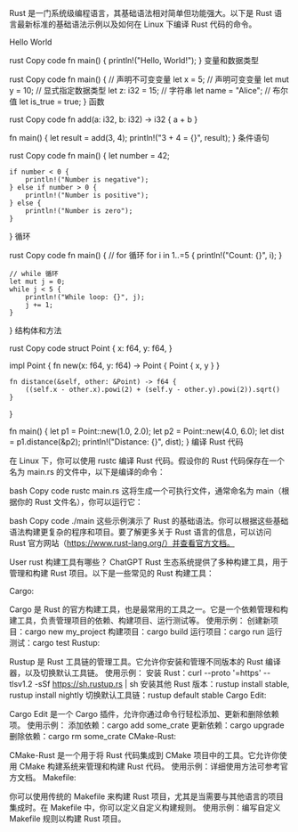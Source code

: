 
Rust 是一门系统级编程语言，其基础语法相对简单但功能强大。以下是 Rust 语言最新标准的基础语法示例以及如何在 Linux 下编译 Rust 代码的命令。

Hello World

rust
Copy code
fn main() {
    println!("Hello, World!");
}
变量和数据类型

rust
Copy code
fn main() {
    // 声明不可变变量
    let x = 5;
    // 声明可变变量
    let mut y = 10;
    // 显式指定数据类型
    let z: i32 = 15;
    // 字符串
    let name = "Alice";
    // 布尔值
    let is_true = true;
}
函数

rust
Copy code
fn add(a: i32, b: i32) -> i32 {
    a + b
}

fn main() {
    let result = add(3, 4);
    println!("3 + 4 = {}", result);
}
条件语句

rust
Copy code
fn main() {
    let number = 42;

    if number < 0 {
        println!("Number is negative");
    } else if number > 0 {
        println!("Number is positive");
    } else {
        println!("Number is zero");
    }
}
循环

rust
Copy code
fn main() {
    // for 循环
    for i in 1..=5 {
        println!("Count: {}", i);
    }

    // while 循环
    let mut j = 0;
    while j < 5 {
        println!("While loop: {}", j);
        j += 1;
    }
}
结构体和方法

rust
Copy code
struct Point {
    x: f64,
    y: f64,
}

impl Point {
    fn new(x: f64, y: f64) -> Point {
        Point { x, y }
    }

    fn distance(&self, other: &Point) -> f64 {
        ((self.x - other.x).powi(2) + (self.y - other.y).powi(2)).sqrt()
    }
}

fn main() {
    let p1 = Point::new(1.0, 2.0);
    let p2 = Point::new(4.0, 6.0);
    let dist = p1.distance(&p2);
    println!("Distance: {}", dist);
}
编译 Rust 代码

在 Linux 下，你可以使用 rustc 编译 Rust 代码。假设你的 Rust 代码保存在一个名为 main.rs 的文件中，以下是编译的命令：

bash
Copy code
rustc main.rs
这将生成一个可执行文件，通常命名为 main（根据你的 Rust 文件名），你可以运行它：

bash
Copy code
./main
这些示例演示了 Rust 的基础语法。你可以根据这些基础语法构建更复杂的程序和项目。要了解更多关于 Rust 语言的信息，可以访问 Rust 官方网站（https://www.rust-lang.org/）并查看官方文档。




User
rust 构建工具有哪些？
ChatGPT
Rust 生态系统提供了多种构建工具，用于管理和构建 Rust 项目。以下是一些常见的 Rust 构建工具：

Cargo:

Cargo 是 Rust 的官方构建工具，也是最常用的工具之一。它是一个依赖管理和构建工具，负责管理项目的依赖、构建项目、运行测试等。
使用示例：
创建新项目：cargo new my_project
构建项目：cargo build
运行项目：cargo run
运行测试：cargo test
Rustup:

Rustup 是 Rust 工具链的管理工具。它允许你安装和管理不同版本的 Rust 编译器，以及切换默认工具链。
使用示例：
安装 Rust：curl --proto '=https' --tlsv1.2 -sSf https://sh.rustup.rs | sh
安装其他 Rust 版本：rustup install stable, rustup install nightly
切换默认工具链：rustup default stable
Cargo Edit:

Cargo Edit 是一个 Cargo 插件，允许你通过命令行轻松添加、更新和删除依赖项。
使用示例：
添加依赖：cargo add some_crate
更新依赖：cargo upgrade
删除依赖：cargo rm some_crate
CMake-Rust:

CMake-Rust 是一个用于将 Rust 代码集成到 CMake 项目中的工具。它允许你使用 CMake 构建系统来管理和构建 Rust 代码。
使用示例：详细使用方法可参考官方文档。
Makefile:

你可以使用传统的 Makefile 来构建 Rust 项目，尤其是当需要与其他语言的项目集成时。在 Makefile 中，你可以定义自定义构建规则。
使用示例：编写自定义 Makefile 规则以构建 Rust 项目。

